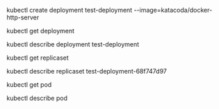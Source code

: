 kubectl create deployment test-deployment --image=katacoda/docker-http-server

kubectl get deployment

kubectl describe deployment test-deployment

kubectl get replicaset

kubectl describe replicaset test-deployment-68f747d97

kubectl get pod  

kubectl describe pod <podnaam>
